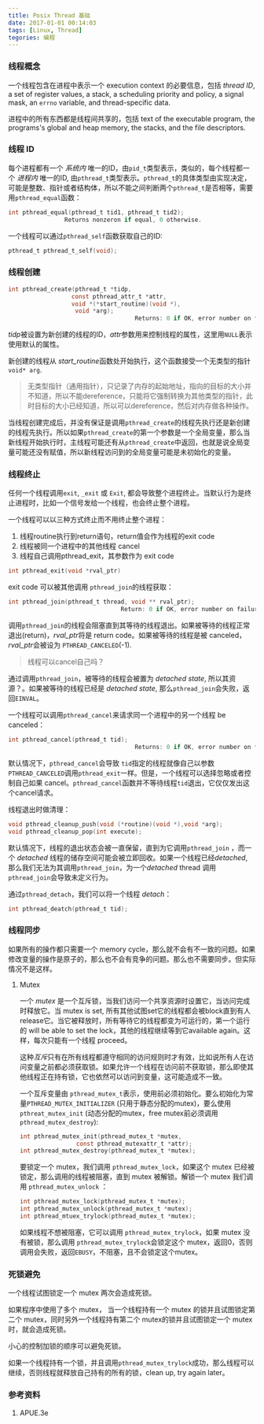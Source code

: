 ```yaml
---
title: Posix Thread 基础
date: 2017-01-01 00:14:03
tags: [Linux, Thread]
tegories: 编程
---
```


### 线程概念

一个线程包含在进程中表示一个 execution context 的必要信息，包括 *thread ID*, a set of register values, a stack, a scheduling priority and policy, a signal mask, an `errno` variable, and thread-specific data.

进程中的所有东西都是线程间共享的，包括 text of the executable program, the programs's global and heap memory, the stacks, and the file descriptors. <!-- more -->

### 线程 ID

每个进程都有一个 *系统内* 唯一的ID，由`pid_t`类型表示，类似的，每个线程都一个 *进程内* 唯一的ID, 由`pthread_t`类型表示。`pthread_t`的具体类型由实现决定，可能是整数、指针或者结构体，所以不能之间判断两个`pthread_t`是否相等，需要用`pthread_equal`函数：

```c
int pthread_equal(pthread_t tid1, pthread_t tid2);
				Returns nonzeron if equal, 0 otherwise.
```

一个线程可以通过`pthread_self`函数获取自己的ID:

```c
pthread_t pthread_t_self(void);
```

### 线程创建

```c
int pthread_create(pthread_t *tidp,
                  const pthread_attr_t *attr,
                  void *(*start_routine)(void *),
                   void *arg);
									Returns: 0 if OK, error number on failure
```

*tidp*被设置为新创建的线程的ID，*attr*参数用来控制线程的属性，这里用`NULL`表示使用默认的属性。

新创建的线程从 *start_routine*函数处开始执行，这个函数接受一个无类型的指针 `void* arg`.

> 无类型指针（通用指针），只记录了内存的起始地址，指向的目标的大小并不知道，所以不能dereference，只能将它强制转换为其他类型的指针，此时目标的大小已经知道，所以可以dereference，然后对内存做各种操作。

当线程创建完成后，并没有保证是调用`pthread_create`的线程先执行还是新创建的线程先执行。所以如果`pthread_create`的第一个参数是一个全局变量，那么当新线程开始执行时，主线程可能还有从`pthread_create`中返回，也就是说全局变量可能还没有赋值，所以新线程访问到的全局变量可能是未初始化的变量。

### 线程终止

任何一个线程调用`exit`, `_exit` 或 `Exit`, 都会导致整个进程终止。当默认行为是终止进程时，比如一个信号发给一个线程，也会终止整个进程。

一个线程可以以三种方式终止而不用终止整个进程：

1. 线程routine执行到return语句，return值会作为线程的exit code
2. 线程被同一个进程中的其他线程 cancel
3. 线程自己调用pthread_exit，其参数作为 exit code

```c
int pthread_exit(void *rval_ptr)
```

exit code 可以被其他调用 `pthread_join`的线程获取：

```c
int pthread_join(pthread_t thread, void ** rval_ptr);
								Return: 0 if OK, error number on failure
```

调用`pthread_join`的线程会阻塞直到其等待的线程退出。如果被等待的线程正常退出(return)，*rval_ptr*将是 return code。如果被等待的线程是被 canceled，*rval_ptr*会被设为 `PTHREAD_CANCELED`(-1).

>  线程可以cancel自己吗？

通过调用`pthread_join`，被等待的线程会被置为 *detached state*, 所以其资源？。如果被等待的线程已经是 *detached state*, 那么`pthread_join`会失败，返回`EINVAL`。 



一个线程可以调用`pthread_cancel`来请求同一个进程中的另一个线程 be canceled：

```c
int pthread_cancel(pthread_t tid);
									Returns: 0 if OK, error number on failure
```

默认情况下，`pthread_cancel`会导致 `tid`指定的线程就像自己以参数`PTHREAD_CANCELED`调用`pthread_exit`一样。但是，一个线程可以选择忽略或者控制自己如果 cancel。`pthread_cancel`函数并不等待线程`tid`退出，它仅仅发出这个cancel请求。

线程退出时做清理：

```c
void pthread_cleanup_push(void (*routine)(void *),void *arg);
void pthread_cleanup_pop(int execute);
```



默认情况下，线程的退出状态会被一直保留，直到为它调用`pthread_join` ，而一个 *detached* 线程的储存空间可能会被立即回收。如果一个线程已经*detached*, 那么我们无法为其调用`pthread_join`，为一个*detached* thread 调用 `pthread_join`会导致未定义行为。

通过`pthread_detach`，我们可以将一个线程 *detach*：

```c
int pthread_deatch(pthread_t tid);
```

### 线程同步

如果所有的操作都只需要一个 memory cycle，那么就不会有不一致的问题。如果修改变量的操作是原子的，那么也不会有竞争的问题。那么也不需要同步。但实际情况不是这样。

1. Mutex

   一个 *mutex* 是一个互斥锁，当我们访问一个共享资源时设置它，当访问完成时释放它。当 mutex is set, 所有其他试图set它的线程都会被block直到有人release它。当它被释放时，所有等待它的线程都变为可运行的，第一个运行的 will be able to set the lock，其他的线程继续等到它available again。这样，每次只能有一个线程 proceed。

   这种*互斥*只有在所有线程都遵守相同的访问规则时才有效，比如说所有人在访问变量之前都必须获取锁。如果允许一个线程在访问前不获取锁，那么即使其他线程正在持有锁，它也依然可以访问到变量，这可能造成不一致。

   一个互斥变量由 `pthread_mutex_t`表示，使用前必须初始化。要么初始化为常量`PTHREAD_MUTEX_INITIALIZER` (只用于静态分配的mutex)，要么使用`pthreat_mutex_init` (动态分配的mutex，free mutex前必须调用`pthread_mutex_destroy`):

   ```c
   int pthread_mutex_init(pthread_mutex_t *mutex,
                   const pthread_mutexattr_t *attr);
   int pthread_mutex_destroy(pthread_mutex_t *mutex);
   ```

   要锁定一个 mutex，我们调用 `pthread_mutex_lock`，如果这个 mutex 已经被锁定，那么调用的线程被阻塞，直到 mutex 被解锁。解锁一个 mutex 我们调用 `pthread_mutex_unlock` ：

   ```c
   int pthread_mutex_lock(pthread_mutex_t *mutex);
   int pthread_mutex_unlock(pthread_mutex_t *mutex);
   int pthread_mtuex_trylock(pthread_mutex_t *mutex);
   ```

   如果线程不想被阻塞，它可以调用 `pthread_mutex_trylock`，如果 mutex 没有被锁，那么调用 `pthread_mutex_trylock`会锁定这个 mutex，返回0，否则调用会失败，返回`EBUSY`，不阻塞，且不会锁定这个mutex。

### 死锁避免

一个线程试图锁定一个 mutex 两次会造成死锁。

如果程序中使用了多个 mutex， 当一个线程持有一个 mutex 的锁并且试图锁定第二个 mutex，同时另外一个线程持有第二个 mutex的锁并且试图锁定一个 mutex 时，就会造成死锁。

小心的控制加锁的顺序可以避免死锁。

如果一个线程持有一个锁，并且调用`pthread_mutex_trylock`成功，那么线程可以继续，否则线程就释放自己持有的所有的锁，clean up, try again later。



### 参考资料

1. APUE.3e
